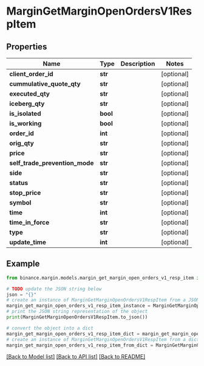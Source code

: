 # MarginGetMarginOpenOrdersV1RespItem


## Properties

Name | Type | Description | Notes
------------ | ------------- | ------------- | -------------
**client_order_id** | **str** |  | [optional] 
**cummulative_quote_qty** | **str** |  | [optional] 
**executed_qty** | **str** |  | [optional] 
**iceberg_qty** | **str** |  | [optional] 
**is_isolated** | **bool** |  | [optional] 
**is_working** | **bool** |  | [optional] 
**order_id** | **int** |  | [optional] 
**orig_qty** | **str** |  | [optional] 
**price** | **str** |  | [optional] 
**self_trade_prevention_mode** | **str** |  | [optional] 
**side** | **str** |  | [optional] 
**status** | **str** |  | [optional] 
**stop_price** | **str** |  | [optional] 
**symbol** | **str** |  | [optional] 
**time** | **int** |  | [optional] 
**time_in_force** | **str** |  | [optional] 
**type** | **str** |  | [optional] 
**update_time** | **int** |  | [optional] 

## Example

```python
from binance.margin.models.margin_get_margin_open_orders_v1_resp_item import MarginGetMarginOpenOrdersV1RespItem

# TODO update the JSON string below
json = "{}"
# create an instance of MarginGetMarginOpenOrdersV1RespItem from a JSON string
margin_get_margin_open_orders_v1_resp_item_instance = MarginGetMarginOpenOrdersV1RespItem.from_json(json)
# print the JSON string representation of the object
print(MarginGetMarginOpenOrdersV1RespItem.to_json())

# convert the object into a dict
margin_get_margin_open_orders_v1_resp_item_dict = margin_get_margin_open_orders_v1_resp_item_instance.to_dict()
# create an instance of MarginGetMarginOpenOrdersV1RespItem from a dict
margin_get_margin_open_orders_v1_resp_item_from_dict = MarginGetMarginOpenOrdersV1RespItem.from_dict(margin_get_margin_open_orders_v1_resp_item_dict)
```
[[Back to Model list]](../README.md#documentation-for-models) [[Back to API list]](../README.md#documentation-for-api-endpoints) [[Back to README]](../README.md)


